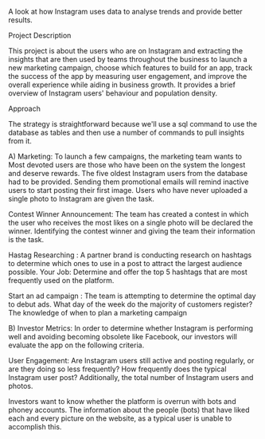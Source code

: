 A look at how Instagram uses data to analyse trends and provide better results.

Project Description

This project is about the users who are on Instagram and extracting the insights that are then used by teams throughout the business to launch a new marketing campaign, choose which features to build for an app, track the success of the app by measuring user engagement, and improve the overall experience while aiding in business growth. It provides a brief overview of Instagram users' behaviour and population density.

Approach

The strategy is straightforward because we'll use a sql command to use the database as tables and then use a number of commands to pull insights from it.

A) Marketing: To launch a few campaigns, the marketing team wants to
Most devoted users are those who have been on the system the longest and deserve rewards. The five oldest Instagram users from the database had to be provided.
Sending them promotional emails will remind inactive users to start posting their first image. Users who have never uploaded a single photo to Instagram are given the task.

Contest Winner Announcement: The team has created a contest in which the user who receives the most likes on a single photo will be declared the winner. Identifying the contest winner and giving the team their information is the task.

Hastag Researching : A partner brand is conducting research on hashtags to determine which ones to use in a post to attract the largest audience possible. Your Job: Determine and offer the top 5 hashtags that are most frequently used on the platform.

Start an ad campaign : The team is attempting to determine the optimal day to debut ads. What day of the week do the majority of customers register? The knowledge of when to plan a marketing campaign


B) Investor Metrics: In order to determine whether Instagram is performing well and avoiding becoming obsolete like Facebook, our investors will evaluate the app on the following criteria.

User Engagement: Are Instagram users still active and posting regularly, or are they doing so less frequently? How frequently does the typical Instagram user post? Additionally, the total number of Instagram users and photos.

Investors want to know whether the platform is overrun with bots and phoney accounts. The information about the people (bots) that have liked each and every picture on the website, as a typical user is unable to accomplish this.

